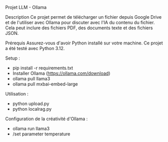 Projet LLM - Ollama

Description
Ce projet permet de télécharger un fichier depuis Google Drive et de l'utiliser avec Ollama pour discuter avec l'IA du contenu du fichier. Cela peut inclure des fichiers PDF, des documents texte et des fichiers JSON.

Prérequis
Assurez-vous d'avoir Python installé sur votre machine. Ce projet a été testé avec Python 3.12.

Setup :

- pip install -r requirements.txt
- Installer Ollama (https://ollama.com/download)
- ollama pull llama3
- ollama pull mxbai-embed-large

Utilisation :

- python upload.py
- python localrag.py

Configuration de la créativité d'Ollama :

- ollama run llama3
- /set parameter temperature <valeur>
